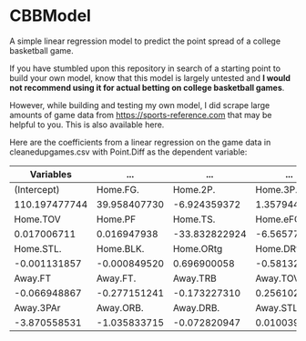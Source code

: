 # CBBModel
A simple linear regression model to predict the point spread of a college basketball game.

If you have stumbled upon this repository in search of a starting point to build your own model, know that this model is largely untested and **I would not recommend using it for actual betting on college basketball games**. 

However, while building and testing my own model, I did scrape large amounts of game data from https://sports-reference.com that may be helpful to you. This is also available here.

Here are the coefficients from a linear regression on the game data in cleanedupgames.csv with Point.Diff as the dependent variable:

|Variables     | ...         | ...          | ...          | ...          | ...           | ...         |
|--------------|-------------|--------------|--------------|--------------|---------------|-------------|
|(Intercept)   |   Home.FG.  |    Home.2P.  |    Home.3P.  |     Home.FT  |    Home.FT.   |   Home.TRB  |
|110.197477744 | 39.958407730|  -6.924359372|   1.357944717|   0.094048031|   1.731358859 |  0.214890065| 
|     Home.TOV |      Home.PF|      Home.TS.|     Home.eFG.|     Home.3PAr|     Home.ORB. |    Home.DRB.| 
|  0.017006711 |  0.016947938| -33.832822924|  -6.565778424|   6.807511746|  -0.191335441 | -1.091333419| 
|    Home.STL. |    Home.BLK.|     Home.ORtg|     Home.DRtg|      Away.FG.|      Away.2P. |     Away.3P.| 
| -0.001131857 | -0.000849520|   0.696900058|  -0.581323619| -17.024425138|   2.801990591 | -1.246147741| 
|      Away.FT |     Away.FT.|      Away.TRB|      Away.TOV|       Away.PF|      Away.TS. |    Away.eFG.| 
| -0.066948867 | -0.277151241|  -0.173227310|   0.256102450|  -0.042516982|   6.228891463 | -0.523711747| 
|    Away.3PAr |    Away.ORB.|     Away.DRB.|     Away.STL.|     Away.BLK.|     Away.ORtg |    Away.DRtg| 
| -3.870558531 | -1.035833715|  -0.072820947|   0.010039467|  -0.007490804|            NA |           NA| 
